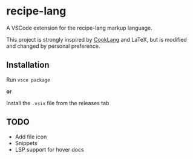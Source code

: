 # recipe-lang 

A VSCode extension for the recipe-lang markup language.

This project is strongly inspired by [CookLang](https://github.com/cooklang) and LaTeX, but is modified and changed by personal preference.

## Installation

Run `vsce package`

**or**

Install the `.vsix` file from the releases tab

## TODO

- Add file icon
- Snippets
- LSP support for hover docs 